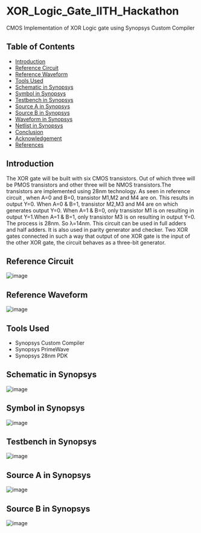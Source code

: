 # XOR_Logic_Gate_IITH_Hackathon
CMOS Implementation of XOR Logic gate using Synopsys Custom Compiler
## Table of Contents
* [Introduction](#Introduction)
* [Reference Circuit](#Reference-Circuit)
* [Reference Waveform](#Reference-Waveform)
* [Tools Used](#Tools-Used)
* [Schematic in Synopsys](#Schematic-in-Synopsys)
* [Symbol in Synopsys](#Symbol-in-Synopsys)
* [Testbench in Synopsys](#Testbench-in-Synopsys)
* [Source A in Synopsys](#Source-A-in-Synopsys)
* [Source B in Synopsys](#Source-B-in-Synopsys)
* [Waveform in Synopsys](#Waveform-in-Synopsys)
* [Netlist in Synopsys](#Netlist-in-Synopsys)
* [Conclusion](#Conclusion)
* [Acknowledgement](#Acknowledgement)
* [References](#References)

## Introduction
The XOR gate will be built with six CMOS transistors. Out of which three will be PMOS transistors and other three will be NMOS transistors.The transistors are implemented using 28nm technology.
As seen in reference circuit , when A=0 and B=0, transistor M1,M2 and M4 are on. This results in output Y=0. When A=0 & B=1, transistor M2,M3 and M4 are on which generates output Y=0. When A=1 & B=0, only transistor M1 is on resulting in output Y=1.When A=1 & B=1, only transistor M3 is on resulting in output Y=0. The process is 28nm. So λ=14nm.
This circuit can be used in full adders and half adders. It is also used in parity generator and checker. Two XOR gates connected in such a way that output of one XOR gate is the input of the other XOR gate, the circuit behaves as a three-bit generator.

## Reference Circuit
![image](https://raw.githubusercontent.com/pranavprabhu01/XOR_Logic_Gate_IITH_Hackathon/main/Images/sample_ckt.png)

## Reference Waveform
![image](https://raw.githubusercontent.com/pranavprabhu01/XOR_Logic_Gate_IITH_Hackathon/main/Images/sample_wave.png)

## Tools Used
* Synopsys Custom Compiler
* Synopsys PrimeWave
* Synopsys 28nm PDK

## Schematic in Synopsys
![image](https://raw.githubusercontent.com/pranavprabhu01/XOR_Logic_Gate_IITH_Hackathon/main/Images/schematic.png)

## Symbol in Synopsys
![image](https://raw.githubusercontent.com/pranavprabhu01/XOR_Logic_Gate_IITH_Hackathon/main/Images/symbol.png)

## Testbench in Synopsys
![image](https://raw.githubusercontent.com/pranavprabhu01/XOR_Logic_Gate_IITH_Hackathon/main/Images/tb_sch.png)

## Source A in Synopsys
![image](https://raw.githubusercontent.com/pranavprabhu01/XOR_Logic_Gate_IITH_Hackathon/main/Images/source_A.png)

## Source B in Synopsys
![image](https://raw.githubusercontent.com/pranavprabhu01/XOR_Logic_Gate_IITH_Hackathon/main/Images/source_B.png)









 


